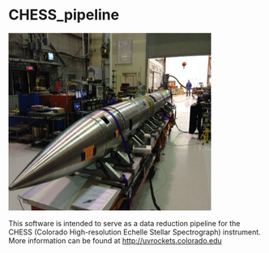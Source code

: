 CHESS_pipeline
==============
 <img src="chess.jpeg" alt="alt text" width="400" height="350">
 
This software is intended to serve as a data reduction pipeline for
the CHESS (Colorado High-resolution Echelle Stellar Spectrograph)
instrument. More information can be found at
http://uvrockets.colorado.edu


